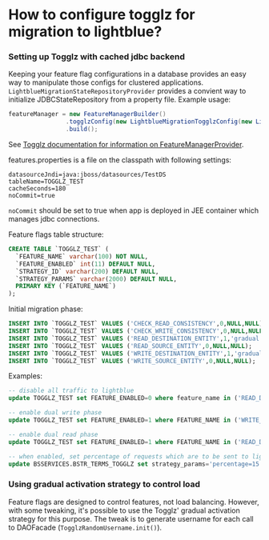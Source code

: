 How to configure togglz for migration to lightblue?
==================================================

### Setting up Togglz with cached jdbc backend

Keeping your feature flag configurations in a database provides an easy way to manipulate those configs for clustered applications. ```LightblueMigrationStateRepositoryProvider``` provides a convient way to initialize JDBCStateRepository from a property file. Example usage:

```java
featureManager = new FeatureManagerBuilder()
                .togglzConfig(new LightblueMigrationTogglzConfig(new LightblueMigrationStateRepositoryProvider("features.properties")))
                .build();
```
See [Togglz documentation for information on FeatureManagerProvider](http://www.togglz.org/documentation/advanced-config.html).

features.properties is a file on the classpath with following settings:
```
datasourceJndi=java:jboss/datasources/TestDS
tableName=TOGGLZ_TEST
cacheSeconds=180
noCommit=true
```
```noCommit``` should be set to true when app is deployed in JEE container which manages jdbc connections.

Feature flags table structure:
```sql
CREATE TABLE `TOGGLZ_TEST` (
  `FEATURE_NAME` varchar(100) NOT NULL,
  `FEATURE_ENABLED` int(11) DEFAULT NULL,
  `STRATEGY_ID` varchar(200) DEFAULT NULL,
  `STRATEGY_PARAMS` varchar(2000) DEFAULT NULL,
  PRIMARY KEY (`FEATURE_NAME`)
);
```

Initial migration phase:
```sql
INSERT INTO `TOGGLZ_TEST` VALUES ('CHECK_READ_CONSISTENCY',0,NULL,NULL);
INSERT INTO `TOGGLZ_TEST` VALUES ('CHECK_WRITE_CONSISTENCY',0,NULL,NULL);
INSERT INTO `TOGGLZ_TEST` VALUES ('READ_DESTINATION_ENTITY',1,'gradual','percentage=0');
INSERT INTO `TOGGLZ_TEST` VALUES ('READ_SOURCE_ENTITY',0,NULL,NULL);
INSERT INTO `TOGGLZ_TEST` VALUES ('WRITE_DESTINATION_ENTITY',1,'gradual','percentage=0');
INSERT INTO `TOGGLZ_TEST` VALUES ('WRITE_SOURCE_ENTITY',0,NULL,NULL);
```

Examples:
```sql
-- disable all traffic to lightblue
update TOGGLZ_TEST set FEATURE_ENABLED=0 where feature_name in ('READ_DESTINATION_ENTITY', 'WRITE_DESTINATION_ENTITY','CHECK_READ_CONSISTENCY','CHECK_WRITE_CONSISTENCY');

-- enable dual write phase
update TOGGLZ_TEST set FEATURE_ENABLED=1 where FEATURE_NAME in ('WRITE_DESTINATION_ENTITY','CHECK_WRITE_CONSISTENCY');

-- enable dual read phase
update TOGGLZ_TEST set FEATURE_ENABLED=1 where FEATURE_NAME in ('READ_DESTINATION_ENTITY', 'WRITE_DESTINATION_ENTITY','CHECK_READ_CONSISTENCY','CHECK_WRITE_CONSISTENCY');

-- when enabled, set percentage of requests which are to be sent to lightblue (15% in this example):
update BSSERVICES.BSTR_TERMS_TOGGLZ set strategy_params='percentage=15' where FEATURE_NAME in ('READ_DESTINATION_ENTITY','WRITE_DESTINATION_ENTITY');
```

### Using gradual activation strategy to control load

Feature flags are designed to control features, not load balancing. However, with some tweaking, it's possible to use the Togglz' gradual activation strategy for this purpose. The tweak is to generate username for each call to DAOFacade (```TogglzRandomUsername.init()```).
